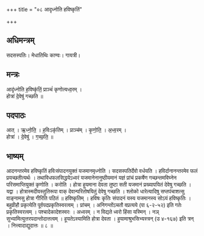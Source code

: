+++
title = "०८ आदृध्नोति हविष्कृतिं"

+++
## अधिमन्त्रम्
सदसस्पतिः। मेधातिथिः काण्वः। गायत्री।

## मन्त्रः
आदृ॑ध्नोति ह॒विष्कृ॑तिं॒ प्राञ्चं॑ कृणोत्यध्व॒रम् ।  
होत्रा॑ दे॒वेषु॑ गच्छति ॥

## पदपाठः
आत् । ऋ॒ध्नो॒ति॒ । ह॒विःऽकृ॑तिम् । प्राञ्च॑म् । कृ॒णो॒ति॒ । अ॒ध्व॒रम् ।  
होत्रा॑ । दे॒वेषु॑ । ग॒च्छ॒ति॒ ॥

## भाष्यम्
आदनन्तरमेव हविष्कृतिं हविःसंपादनयुक्तं यजमानमृध्नोति । सदसस्पतिर्देवो वर्धयति । हविर्दानानन्तरमेव फलं प्रयच्छतीत्यर्थः । तथाविधफलसिद्धयेऽध्वरं यजमानेनानुष्ठीयमानं यज्ञं प्रांचं प्रकर्षेण गच्छन्तमविघ्नेन परिसमाप्तियुक्तं कृणोति । करोति । होत्रा हूयमाना देवता तुष्टा सती यजमानं प्रख्यापयितं देवेषु गच्छति । यद्वा । होत्रास्मदीयस्तुतिरूपा वाक् देवान्परितोषयितुं देवेषु गच्छति । श्लोको धारेत्यादिषु सप्तपंचाशत्सु वाङ्नामसु होत्रा गीरिति पठितं ॥ हविष्कृतिम् । हविषः कृतिः संपादनं यस्य यजमानस्य सोऽयं हविष्कृतिः । बहुव्रीहौ प्रकृत्येति पूर्वपदप्रकृतिस्वरत्वम् । प्रांचम् । अनिगन्तोंऽचतौ वप्रत्यये (पा ६-२-५२) इति गतेः प्रकृतिस्वरत्वम् । पश्चादेकादेशस्वरः । अध्वरम् । न विद्यते ध्वरो हिंसा यस्मिन् । नञ् सुभ्यामित्युत्तरपदान्तोदात्तत्वम् । हूयतेऽस्यामिति होत्रा देवता । हुयामाश्रुभसिभ्यस्त्रन् (उ ४-१६७) इति त्रन् । नित्त्वादाद्युदात्तः ॥ ८ ॥
